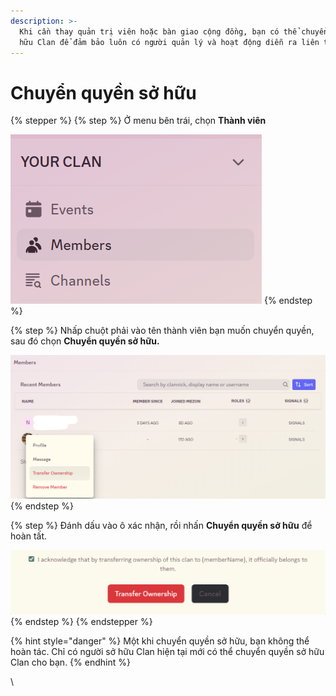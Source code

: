 ```yaml
---
description: >-
  Khi cần thay quản trị viên hoặc bàn giao cộng đồng, bạn có thể chuyển quyền sở
  hữu Clan để đảm bảo luôn có người quản lý và hoạt động diễn ra liên tục.
---
```


# Chuyển quyền sở hữu

{% stepper %}
{% step %}
Ở menu bên trái, chọn **Thành viên**

![](<../../.gitbook/assets/unknown (67).png>)
{% endstep %}

{% step %}
Nhấp chuột phải vào tên thành viên bạn muốn chuyển quyền, sau đó chọn **Chuyển quyền sở hữu.**

![](<../../.gitbook/assets/unknown (68).png>)
{% endstep %}

{% step %}
Đánh dấu vào ô xác nhận, rồi nhấn **Chuyển quyền sở hữu** để hoàn tất.

![](<../../.gitbook/assets/unknown (69).png>)
{% endstep %}
{% endstepper %}

{% hint style="danger" %}
Một khi chuyển quyền sở hữu, bạn không thể hoàn tác. Chỉ có người sở hữu Clan hiện tại mới có thể chuyển quyền sở hữu Clan cho bạn.
{% endhint %}

\
